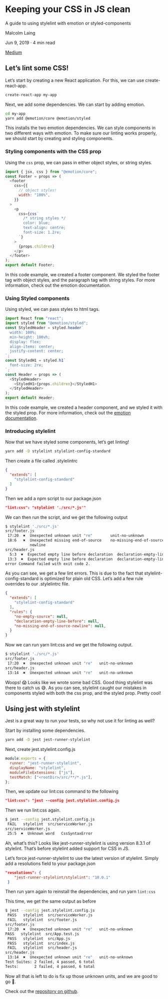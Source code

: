 # Keeping your CSS in JS clean

A guide to using stylelint with emotion or styled-components

Malcolm Laing

Jun 9, 2019 · 4 min read

[Medium](https://medium.com/swlh/keeping-your-css-in-js-clean-with-stylelint-8822c8c1543a)

## Let’s lint some CSS!

Let’s start by creating a new React application. For this, we can use create-react-app.

```bash
create-react-app my-app
```

Next, we add some dependencies. We can start by adding emotion.

```bash
cd my-app
yarn add @emotion/core @emotion/styled
```

This installs the two emotion dependencies. We can style components in two different ways with emotion. To make sure our linting works properly, we should start by creating and styling components.

### Styling components with the CSS prop

Using the `css` prop, we can pass in either object styles, or string styles.

```javascript
import { jsx, css } from "@emotion/core";
const Footer = props => (
  <footer
    css={{
      // object styles!
      width: "100%",
    }}
  >
    <p
      css={css`
        /* string styles */
        color: blue;
        text-align: centre;
        font-size: 1.2re;
      `}
    >
      {props.children}
    </p>
  </footer>
);
export default Footer;
```

In this code example, we created a footer component. We styled the footer tag with object styles, and the paragraph tag with string styles. For more information, check out the emotion documentation.

### Using Styled components

Using styled, we can pass styles to html tags.

```javascript
import React from "react";
import styled from "@emotion/styled";
const StyledHeader = styled.header`
  width: 100%;
  min-height: 100vh;
  display: flex;
  align-items: center;
  justify-content: center;
`;
const StyledH1 = styled.h1`
  font-size: 2re;
`;
const Header = props => (
  <StyledHeader>
    <StyledH1>{props.children}</StyledH1>
  </StyledHeader>
);
export default Header;
```

In this code example, we created a header component, and we styled it with the styled prop. For more information, check out the [emotion documentation](https://emotion.sh/docs/styled).

### Introducing stylelint

Now that we have styled some components, let’s get linting!

```bash
yarn add -D stylelint stylelint-config-standard
```

Then create a file called .stylelintrc

```json
{
  "extends": [
    "stylelint-config-standard"
  ]
}
```

Then we add a npm script to our package.json

```json
"lint:css": "stylelint './src/*.js'"
```

We can then run the script, and we get the following output

```bash
$ stylelint './src/*.js'
src/footer.js
 17:20  ✖  Unexpected unknown unit "re"        unit-no-unknown
 18:6   ✖  Unexpected missing end-of-source    no-missing-end-of-source-newline
           newline
src/header.js
  5:3  ✖  Expected empty line before declaration  declaration-empty-line-before
 13:3  ✖  Expected empty line before declaration  declaration-empty-line-before
error Command failed with exit code 2.
```

As you can see, we get a few lint errors. This is due to the fact that stylelint-config-standard is optimized for plain old CSS. Let’s add a few rule overrides to our .stylelintrc file.

```json
{
  "extends": [
    "stylelint-config-standard"
  ],
  "rules": {
    "no-empty-source": null,
    "declaration-empty-line-before": null,
    "no-missing-end-of-source-newline": null,
  }
}
```

Now we can run yarn lint:css and we get the following output.

```bash
$ stylelint './src/*.js'
src/footer.js
 17:20  ✖  Unexpected unknown unit "re"   unit-no-unknown
src/header.js
 13:14  ✖  Unexpected unknown unit "re"   unit-no-unknown
```

Woops! 😱 Looks like we wrote some bad CSS. Good thing stylelint was there to catch us 😅. As you can see, stylelint caught our mistakes in components styled with both the css prop, and the styled prop. Pretty cool!

## Using jest with stylelint

Jest is a great way to run your tests, so why not use it for linting as well?

Start by installing some dependencies.

```bash
yarn add -D jest jest-runner-stylelint
```

Next, create jest.stylelint.config.js

```javascript
module.exports = {
  runner: "jest-runner-stylelint",
  displayName: "stylelint",
  moduleFileExtensions: ["js"],
  testMatch: ["<rootDir>/src/**/*.js"],
};
```

Then, we update our lint:css command to the following

```json
"lint:css": "jest --config jest.stylelint.config.js
```

Then we run lint:css again.

```bash
$ jest --config jest.stylelint.config.js
 FAIL   stylelint  src/serviceWorker.js
src/serviceWorker.js
 25:5  ✖  Unknown word   CssSyntaxError
```

Ah, what’s this? Looks like jest-runner-stylelint is using version 8.3.1 of stylelint. That’s before stylelint added support for CSS in JS.

Let’s force jest-runner-stylelint to use the latest version of stylelint. Simply add a resolutions field to your package.json

```json
"resolutions": {
    "jest-runner-stylelint/stylelint": "10.0.1"
 }
```

Then run yarn again to reinstall the dependencies, and run yarn `lint:css`

This time, we get the same output as before

```bash
$ jest --config jest.stylelint.config.js
 PASS   stylelint  src/serviceWorker.js
 FAIL   stylelint  src/footer.js
src/footer.js
 17:20  ✖  Unexpected unknown unit "re"   unit-no-unknown
PASS   stylelint  src/App.test.js
 PASS   stylelint  src/App.js
 PASS   stylelint  src/index.js
 FAIL   stylelint  src/header.js
src/header.js
 13:14  ✖  Unexpected unknown unit "re"   unit-no-unknown
Test Suites: 2 failed, 4 passed, 6 total
Tests:       2 failed, 4 passed, 6 total
```

Now all that is left to do is fix up those unknown units, and we are good to go 🚀.

Check out the [repository on github](https://github.com/montezume/stylelint-css-in-js).
